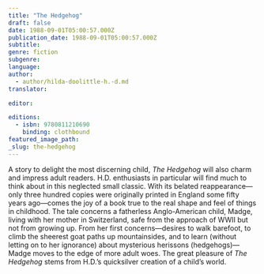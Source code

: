 ```yaml
---
title: "The Hedgehog"
draft: false
date: 1988-09-01T05:00:57.000Z
publication_date: 1988-09-01T05:00:57.000Z
subtitle:
genre: fiction
subgenre:
language:
author:
  - author/hilda-doolittle-h.-d.md
translator:

editor:

editions:
  - isbn: 9780811210690
    binding: clothbound
featured_image_path:
_slug: the-hedgehog
---
```


A story to delight the most discerning child, _The Hedgehog_ will also charm and impress adult readers. H.D. enthusiasts in particular will find much to think about in this neglected small classic. With its belated reappearance—only three hundred copies were originally printed in England some fifty years ago—comes the joy of a book true to the real shape and feel of things in childhood. The tale concerns a fatherless Anglo-American child, Madge, living with her mother in Switzerland, safe from the approach of WWII but not from growing up. From her first concerns—desires to walk barefoot, to climb the sheerest goat paths up mountainsides, and to learn (without letting on to her ignorance) about mysterious herissons (hedgehogs)—Madge moves to the edge of more adult woes. The great pleasure of _The Hedgehog_ stems from H.D.’s quicksilver creation of a child’s world.

